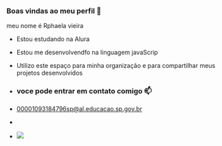  ### Boas vindas ao meu perfil 🖤

meu nome é Rphaela vieira 

- Estou estudando na Alura 
- Estou me desenvolvendfo na linguagem javaScrip
- Utilizo este espaço para minha organização e para compartilhar meus projetos desenvolvidos
- ### voce pode entrar em contato comigo 📫

- 00001093184796sp@al.educacao.sp.gov.br
-
- ![](https://media1.tenor.com/m/ofKKbAiVczQAAAAC/gojo-gojo-saotoru.gif)
